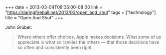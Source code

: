 +++
date = 2013-03-04T08:35:00-08:00
link = "https://daringfireball.net/2013/03/open_and_shut"
tags = ["technology"]
title = "Open And Shut"
+++

John Gruber:

>Where others offer choices, Apple makes decisions. What some of us appreciate is what so rankles the others &mdash; that those decisions have so often and consistently been right.
